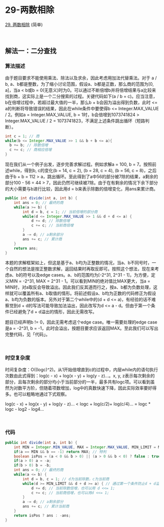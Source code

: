 # 29-两数相除

[29. 两数相除](https://leetcode-cn.com/problems/divide-two-integers) (简单)

<br />

## 解法一：二分查找

### 算法描述

由于题目要求不能使用乘法、除法以及求余，因此考虑用加法代替乘法。对于 a / b, a、b都是整数，为了缩小讨论范围，假设a、b都是正数，那么商的范围为[0, a]，当a < b或b = 0(无意义)时为0。可以通过不断倍增b并将倍增结果与a比较来找到商，这实际上是一个二分搜索的过程。关键代码如下(a / b = c)。应当注意，b在倍增过程中，若超过最大值的一半，那么b + b会因为溢出得到负数，此时 <= a的判断将导致错误的结果，因此在while条件中要使得b <= Integer.MAX_VALUE / 2。例如a = Integer.MAX_VALUE, b = 1时，b会倍增到1073741824 > Integer.MAX_VALUE / 2 = 1073741823，不满足上述条件跳出循环（短路判断）。

```java
int c = 1; // 商
while(b <= Integer.MAX_VALUE >> 1 && b + b <= a){
  b += b; // 除数倍增
  c += c; // 商相应倍增
}
```

现在我们从一个例子出发，逐步完善求解过程。例如求解a = 100, b = 7。按照前述while，得到b, c的变化(b = 14, c = 2), (b = 28, c = 4), (b = 56, c = 8)，之后由于b + b = 112 > a，跳出循环。至此得到了a中56的部分被7除的结果，a剩余的部分100 - 56 = 44 > 7，因此仍然可继续被7除。由于在有剩余的情况下余下部分的大小需要与b进行比较，因此用d = b来表示除数的倍增变化，用ans来累计商。

```java
public int divide(int a, int b) {
    int ans = 0; // 最终的商
    while(a >= b) {
        int d = b, c = 1; // 当前倍增的部分商
        while(d <= Integer.MAX_VALUE >> 1 && d + d <= a) {
            d += d; // 除数倍增
            c += c; // 当前商倍增
        } 
        a -= d; // a剩余部分
        ans += c; // 累计商
    }
    return ans;
}
```

本题的求解框架如上，但这是基于a、b均为正整数的情况，当a、b不同号时，一个自然的想法是按正整数求解，返回结果时再取反即可。按照这个想法，现在来考虑a、b的符号以及edge cases。a、b的范围均为[-2^31, 2^31 - 1]，为方便，定义MIN = -2^31, MAX = 2^31 - 1。可以看到MIN的绝对值比MAX更大，当a = MIN时，对a取反会导致溢出。因此我们反其道而行之，按a、b都为负数处理，这样就可以覆盖所有a、b取值的情形。将前述假设a、b均为正数的代码修正为假设a、b均为负数的版本。另外对于第二个while中的(d + d <= a)，有经验的话不难察觉到d + d的写法可能导致加法溢出，因此改写为d <= a - d。但由于第一个条件已经避免了d + d溢出的情形，因此无需改写。



题目已经声明b != 0，因此无需考虑这个edge case。唯一需要处理的edge case是a = -2^31, b = -1，此时会溢出，按题目要求应该返回MAX。至此我们可以写出完整代码，见「代码」。

<br />

### 时空复杂度

时间复杂度：O((logc)^2)。从1开始倍增直到c的过程中，内层while内的语句执行次数由此式得到：log(c - x) + log(x - y) + log(y - z)...。x, y, z表示每次剩余的部分，且每次剩余的部分均小于当前部分的一半，最多共有logc项。可以看到虽然为对数平方阶，但随着项数增加，log中的真数快速下降，因此实际效率要好得多。也可以粗略地通过下式观察。

log(c - x) + log(x - y) + log(y - z)... < logc + log(c/2)+ log(c/4)... = logc * logc - log2 - log4...

<br />

### 代码

```java
public int divide(int a, int b) {
    int MIN = Integer.MIN_VALUE, MAX = Integer.MAX_VALUE, MIN_LIMIT = MIN >> 1; // -1073741824
    if(a == MIN && b == -1) return MAX; // 特判
    boolean isPos = (a < 0 && b > 0) || (a > 0 && b < 0) ? false : true;
    if(a > 0) a = -a;
    if(b > 0) b = -b;
    int ans = 0; // 最终的商
    while(a <= b) {
        int d = b, c = 1; // d为当前除数，c为当前商
        while(d >= MIN_LIMIT && d + d >= a) { // 通过第一个条件防止d + d溢出
            d += d; // 当前除数倍增，也可以用 d <<= 1;
            c += c; // 当前商倍增，也可以用d <<= 1;
        } 
        a -= d; // a剩余部分
        ans += c; // 累计当前商
    }
    return isPos ? ans : -ans;
}
```

